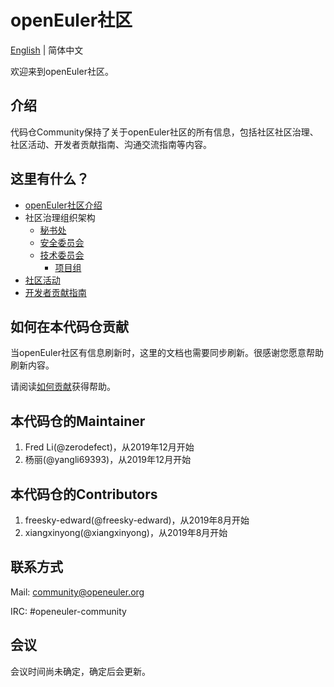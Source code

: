 # openEuler社区
[English](./README.md) | 简体中文


欢迎来到openEuler社区。


## 介绍

代码仓Community保持了关于openEuler社区的所有信息，包括社区社区治理、社区活动、开发者贡献指南、沟通交流指南等内容。 

## 这里有什么？

- [openEuler社区介绍](/zh/governance)
- 社区治理组织架构
    - [秘书处](/zh/secretariat)
    - [安全委员会](/zh/security-committee)
    - [技术委员会](/zh/technical-committee)
        - [项目组](/https://openeuler.org/zh/sig.html)
- [社区活动](https://openeuler.org/zh/events.html)
- [开发者贡献指南](https://openeuler.org/zh/developer.html)


## 如何在本代码仓贡献

当openEuler社区有信息刷新时，这里的文档也需要同步刷新。很感谢您愿意帮助刷新内容。

请阅读[如何贡献](/CONTRIBUTING.md)获得帮助。

## 本代码仓的Maintainer

1. Fred Li(@zerodefect)，从2019年12月开始
2. 杨丽(@yangli69393)，从2019年12月开始

## 本代码仓的Contributors

1. freesky-edward(@freesky-edward)，从2019年8月开始
2. xiangxinyong(@xiangxinyong)，从2019年8月开始

## 联系方式

Mail: community@openeuler.org

IRC: #openeuler-community

## 会议

会议时间尚未确定，确定后会更新。